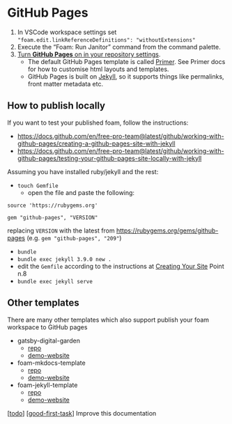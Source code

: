 # GitHub Pages

1. In VSCode workspace settings set `"foam.edit.linkReferenceDefinitions": "withoutExtensions"`
2. Execute the “Foam: Run Janitor” command from the command palette.
3. [Turn **GitHub Pages** on in your repository settings](https://guides.github.com/features/pages/).
   - The default GitHub Pages template is called [Primer](https://github.com/pages-themes/primer). See Primer docs for how to customise html layouts and templates.
   - GitHub Pages is built on [Jekyll](https://jekyllrb.com/), so it supports things like permalinks, front matter metadata etc.

## How to publish locally

If you want to test your published foam, follow the instructions:

- <https://docs.github.com/en/free-pro-team@latest/github/working-with-github-pages/creating-a-github-pages-site-with-jekyll>
- <https://docs.github.com/en/free-pro-team@latest/github/working-with-github-pages/testing-your-github-pages-site-locally-with-jekyll>

Assuming you have installed ruby/jekyll and the rest:

- `touch Gemfile`
  - open the file and paste the following:

```
source 'https://rubygems.org'

gem "github-pages", "VERSION"
```

replacing `VERSION` with the latest from <https://rubygems.org/gems/github-pages> (e.g. `gem "github-pages", "209"`)

- `bundle`
- `bundle exec jekyll 3.9.0 new .`
- edit the `Gemfile` according to the instructions at [Creating Your Site](https://docs.github.com/en/free-pro-team@latest/github/working-with-github-pages/creating-a-github-pages-site-with-jekyll#creating-your-site) Point n.8
- `bundle exec jekyll serve`

## Other templates

There are many other templates which also support publish your foam workspace to GitHub pages

* gatsby-digital-garden
  * [repo](https://github.com/mathieudutour/gatsby-digital-garden)
  * [demo-website](https://mathieudutour.github.io/gatsby-digital-garden/)
* foam-mkdocs-template
  * [repo](https://github.com/Jackiexiao/foam-mkdocs-template)
  * [demo-website](https://jackiexiao.github.io/foam/)
* foam-jekyll-template
  * [repo](https://github.com/hikerpig/foam-jekyll-template)
  * [demo-website](https://hikerpig.github.io/foam-jekyll-template/)

[[todo]] [[good-first-task]] Improve this documentation


[//begin]: # "Autogenerated link references for markdown compatibility"
[todo]: ..%2F..%2Ftodo "Todo"
[good-first-task]: ..%2F..%2Fgood-first-task "Foam Note Templates"
[//end]: # "Autogenerated link references"
